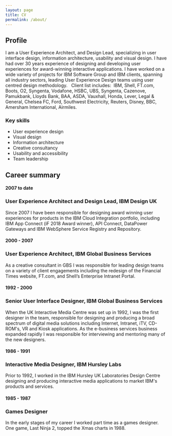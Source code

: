 ```yaml
---
layout: page
title: CV
permalink: /about/
---
```


## Profile

I am a User Experience Architect, and Design Lead, specializing in user interface design, information architecture, usability and visual design. I have had over 30 years experience of designing and developing user experiences for award-winning interactive applications. I have worked on a wide variety of projects for IBM Software Group and IBM clients, spanning all industry sectors, leading User Experience Design teams using user centred design methodology.   Client list includes:  IBM, Shell, FT.com, Boots, O2, Syngenta, Vodafone, HSBC, UBS, Syngenta, Cazenove, Pamukbank, Lloyds Bank, BAA, ASDA, Vauxhall, Honda, Lever, Legal & General, Chelsea FC, Ford, Southwest Electricity, Reuters, Disney, BBC, Amersham International, Airmiles.


### Key skills
* User experience design
* Visual design
* Information architecture
* Creative consultancy
* Usability and accessibility
* Team leadership

## Career summary
 
 
####  2007 to date
### User Experience Architect and Design Lead, IBM Design UK
Since 2007 I have been responsible for designing award winning user experiences for products in the IBM Cloud Integration portfolio, including IBM App Connect (iF 2018 Award winner), API Connect, DataPower Gateways and IBM WebSphere Service Registry and Repository.
 
 
####  2000 - 2007
###  User Experience Architect, IBM Global Business Services
As a creative consultant in GBS I was responsible for leading design teams on a variety of client engagements including the redesign of the Financial Times website, FT.com, and Shell’s Enterprise Intranet Portal. 
    
       
####  1992 - 2000 
###  Senior User Interface Designer, IBM Global Business Services
When the UK Interactive Media Centre was set up in 1992, I was the first designer in the team, responsible for designing and producing a broad spectrum of digital media solutions including Internet, Intranet, iTV, CD-ROM's, VR and Kiosk applications. As the e-business services business expanded rapidly I was responsible for interviewing and mentoring many of the new designers.
   
      
####  1986 - 1991
###  Interactive Media Designer, IBM Hursley Labs     
Prior to 1992, I worked in the IBM Hursley UK Laboratories Design Centre designing and producing interactive media applications to market IBM's products and services.
 
 
#### 1985 - 1987
###  Games Designer
In the early stages of my career I worked part time as a games designer. One game, Last Ninja 2, topped the Xmas charts in 1988.     
